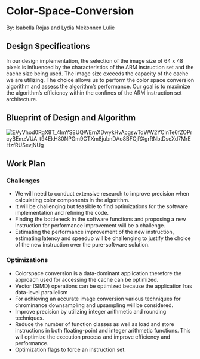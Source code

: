 # Color-Space-Conversion

By: Isabella Rojas and Lydia Mekonnen Lulie

## Design Specifications 
In our design implementation, the selection of the image size of 64 x 48 pixels is influenced by the characteristics of the ARM instruction set and the cache size being used. The image size exceeds the capacity of the cache we are utilizing. The choice allows us to perform the color space conversion algorithm and assess the algorithm’s performance. Our goal is to maximize the algorithm’s efficiency within the confines of the ARM instruction set architecture.

## Blueprint of Design and Algorithm
![EVyVhod0RgX8T_4ImYS8UQWErnXDwykHvAcgswTdWW2YCInTe6fZOPrcyBEmzVUA_t94EkH80NPGm9CTXm8jubnDAo8BFOjRXgrRNbtDseXd7MrEHzfRUSevjNUg](https://github.com/isabellarojasg/Color-Space-Conversion/assets/68630621/b61310d0-54bf-4a3b-aa46-91da16f2dd3a)

## Work Plan

### Challenges
- We will need to conduct extensive research to improve precision when calculating color components in the algorithm.
- It will be challenging but feasible to find optimizations for the software implementation and refining the code. 
- Finding the bottleneck in the software functions and proposing a new instruction for performance improvement will be a challenge. 
- Estimating the performance improvement of the new instruction, estimating latency and speedup will be challenging to justify the choice of the new instruction over the pure-software solution.

### Optimizations
- Colorspace conversion is a data-dominant application therefore the approach used for accessing the cache can be optimized. 
- Vector (SIMD) operations can be optimized because the application has data-level parallelism
- For achieving an accurate image conversion various techniques for chrominance downsampling and upsampling will be considered.
- Improve precision by utilizing integer arithmetic and rounding techniques.
- Reduce the number of function classes as well as load and store instructions in both floating-point and integer arithmetic functions. This will optimize the execution process and improve efficiency and performance.
- Optimization flags to force an instruction set.
